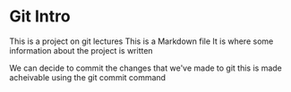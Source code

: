 #  Git Intro

This is a project on git lectures
This is a Markdown file 
It is where some information about the project is written



We can decide to commit the changes that we've made to git
this is made acheivable using the git commit command